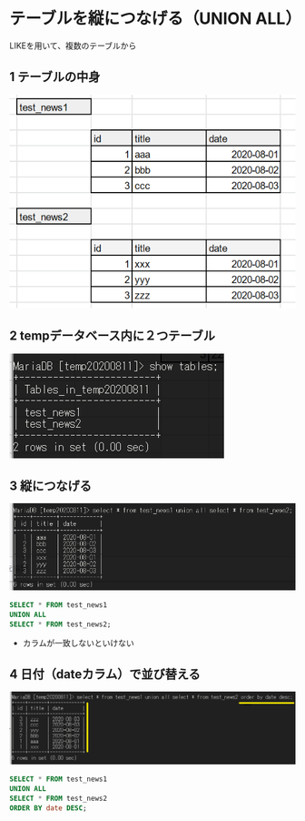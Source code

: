 # テーブルを縦につなげる（UNION ALL）

LIKEを用いて、複数のテーブルから

## 1 テーブルの中身

![1](images/unionall1.png)

## 2 tempデータベース内に２つテーブル

![2](images/unionall2.png)

## 3 縦につなげる
![3](images/unionall3.png)

```SQL
SELECT * FROM test_news1
UNION ALL
SELECT * FROM test_news2;
```

- カラムが一致しないといけない


## 4 日付（dateカラム）で並び替える
![4](images/unionall4.png)

```SQL
SELECT * FROM test_news1
UNION ALL
SELECT * FROM test_news2
ORDER BY date DESC;
```
